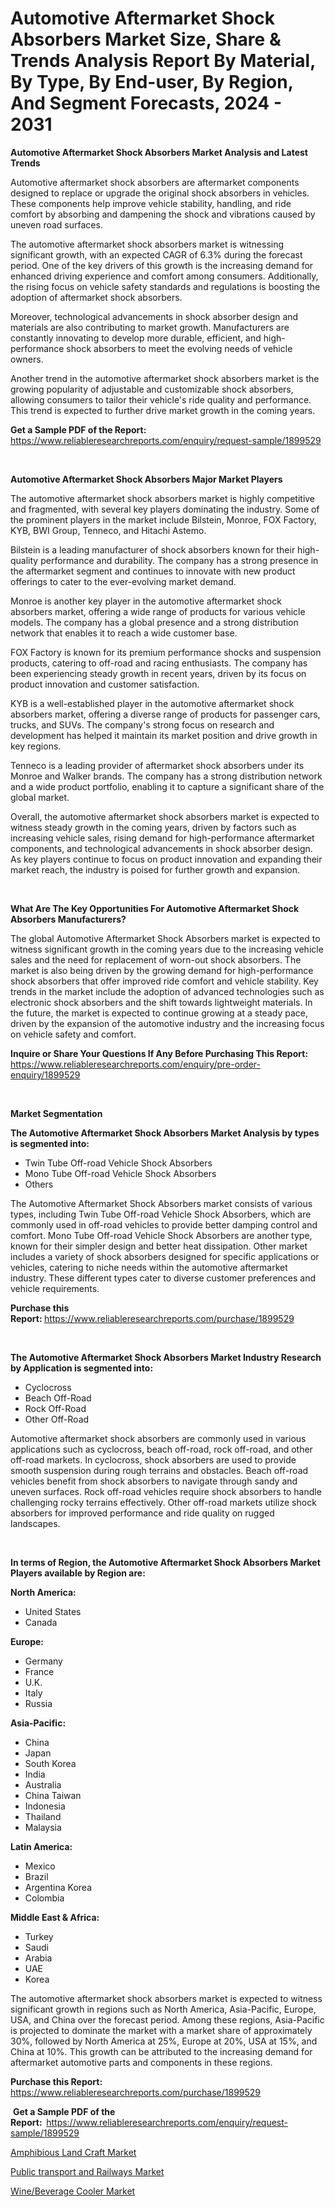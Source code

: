<p><h1>Automotive Aftermarket Shock Absorbers Market Size, Share & Trends Analysis Report By Material, By Type, By End-user, By Region, And Segment Forecasts, 2024 - 2031</h1></p><p><strong>Automotive Aftermarket Shock Absorbers Market Analysis and Latest Trends</strong></p>
<p><p>Automotive aftermarket shock absorbers are aftermarket components designed to replace or upgrade the original shock absorbers in vehicles. These components help improve vehicle stability, handling, and ride comfort by absorbing and dampening the shock and vibrations caused by uneven road surfaces.</p><p>The automotive aftermarket shock absorbers market is witnessing significant growth, with an expected CAGR of 6.3% during the forecast period. One of the key drivers of this growth is the increasing demand for enhanced driving experience and comfort among consumers. Additionally, the rising focus on vehicle safety standards and regulations is boosting the adoption of aftermarket shock absorbers. </p><p>Moreover, technological advancements in shock absorber design and materials are also contributing to market growth. Manufacturers are constantly innovating to develop more durable, efficient, and high-performance shock absorbers to meet the evolving needs of vehicle owners.</p><p>Another trend in the automotive aftermarket shock absorbers market is the growing popularity of adjustable and customizable shock absorbers, allowing consumers to tailor their vehicle's ride quality and performance. This trend is expected to further drive market growth in the coming years.</p></p>
<p><strong>Get a Sample PDF of the Report:&nbsp;</strong> <a href="https://www.reliableresearchreports.com/enquiry/request-sample/1899529">https://www.reliableresearchreports.com/enquiry/request-sample/1899529</a></p>
<p>&nbsp;</p>
<p><strong>Automotive Aftermarket Shock Absorbers Major Market Players</strong></p>
<p><p>The automotive aftermarket shock absorbers market is highly competitive and fragmented, with several key players dominating the industry. Some of the prominent players in the market include Bilstein, Monroe, FOX Factory, KYB, BWI Group, Tenneco, and Hitachi Astemo.</p><p>Bilstein is a leading manufacturer of shock absorbers known for their high-quality performance and durability. The company has a strong presence in the aftermarket segment and continues to innovate with new product offerings to cater to the ever-evolving market demand.</p><p>Monroe is another key player in the automotive aftermarket shock absorbers market, offering a wide range of products for various vehicle models. The company has a global presence and a strong distribution network that enables it to reach a wide customer base.</p><p>FOX Factory is known for its premium performance shocks and suspension products, catering to off-road and racing enthusiasts. The company has been experiencing steady growth in recent years, driven by its focus on product innovation and customer satisfaction.</p><p>KYB is a well-established player in the automotive aftermarket shock absorbers market, offering a diverse range of products for passenger cars, trucks, and SUVs. The company's strong focus on research and development has helped it maintain its market position and drive growth in key regions.</p><p>Tenneco is a leading provider of aftermarket shock absorbers under its Monroe and Walker brands. The company has a strong distribution network and a wide product portfolio, enabling it to capture a significant share of the global market.</p><p>Overall, the automotive aftermarket shock absorbers market is expected to witness steady growth in the coming years, driven by factors such as increasing vehicle sales, rising demand for high-performance aftermarket components, and technological advancements in shock absorber design. As key players continue to focus on product innovation and expanding their market reach, the industry is poised for further growth and expansion.</p></p>
<p>&nbsp;</p>
<p><strong>What Are The Key Opportunities For Automotive Aftermarket Shock Absorbers Manufacturers?</strong></p>
<p><p>The global Automotive Aftermarket Shock Absorbers market is expected to witness significant growth in the coming years due to the increasing vehicle sales and the need for replacement of worn-out shock absorbers. The market is also being driven by the growing demand for high-performance shock absorbers that offer improved ride comfort and vehicle stability. Key trends in the market include the adoption of advanced technologies such as electronic shock absorbers and the shift towards lightweight materials. In the future, the market is expected to continue growing at a steady pace, driven by the expansion of the automotive industry and the increasing focus on vehicle safety and comfort.</p></p>
<p><strong>Inquire or Share Your Questions If Any Before Purchasing This Report:</strong> <a href="https://www.reliableresearchreports.com/enquiry/pre-order-enquiry/1899529">https://www.reliableresearchreports.com/enquiry/pre-order-enquiry/1899529</a></p>
<p>&nbsp;</p>
<p><strong>Market Segmentation</strong></p>
<p><strong>The Automotive Aftermarket Shock Absorbers Market Analysis by types is segmented into:</strong></p>
<p><ul><li>Twin Tube Off-road Vehicle Shock Absorbers</li><li>Mono Tube Off-road Vehicle Shock Absorbers</li><li>Others</li></ul></p>
<p><p>The Automotive Aftermarket Shock Absorbers market consists of various types, including Twin Tube Off-road Vehicle Shock Absorbers, which are commonly used in off-road vehicles to provide better damping control and comfort. Mono Tube Off-road Vehicle Shock Absorbers are another type, known for their simpler design and better heat dissipation. Other market includes a variety of shock absorbers designed for specific applications or vehicles, catering to niche needs within the automotive aftermarket industry. These different types cater to diverse customer preferences and vehicle requirements.</p></p>
<p><strong>Purchase this Report:&nbsp;</strong><a href="https://www.reliableresearchreports.com/purchase/1899529">https://www.reliableresearchreports.com/purchase/1899529</a></p>
<p>&nbsp;</p>
<p><strong>The Automotive Aftermarket Shock Absorbers Market Industry Research by Application is segmented into:</strong></p>
<p><ul><li>Cyclocross</li><li>Beach Off-Road</li><li>Rock Off-Road</li><li>Other Off-Road</li></ul></p>
<p><p>Automotive aftermarket shock absorbers are commonly used in various applications such as cyclocross, beach off-road, rock off-road, and other off-road markets. In cyclocross, shock absorbers are used to provide smooth suspension during rough terrains and obstacles. Beach off-road vehicles benefit from shock absorbers to navigate through sandy and uneven surfaces. Rock off-road vehicles require shock absorbers to handle challenging rocky terrains effectively. Other off-road markets utilize shock absorbers for improved performance and ride quality on rugged landscapes.</p></p>
<p>&nbsp;</p>
<p><strong>In terms of Region, the Automotive Aftermarket Shock Absorbers Market Players available by Region are:</strong></p>
<p>
    <p> <strong> North America: </strong>
        <ul>
            <li>United States</li>
            <li>Canada</li>
        </ul>
        </p> 
    <p> <strong> Europe: </strong>
        <ul>
            <li>Germany</li>
            <li>France</li>
            <li>U.K.</li>
            <li>Italy</li>
            <li>Russia</li>
        </ul>
        </p> 
    <p> <strong> Asia-Pacific: </strong>
        <ul>
            <li>China</li>
            <li>Japan</li>
            <li>South Korea</li>
            <li>India</li>
            <li>Australia</li>
            <li>China Taiwan</li>
            <li>Indonesia</li>
            <li>Thailand</li>
            <li>Malaysia</li>
        </ul>
        </p> 
    <p> <strong> Latin America: </strong>
        <ul>
            <li>Mexico</li>
            <li>Brazil</li>
            <li>Argentina Korea</li>
            <li>Colombia</li>
        </ul>
        </p> 
    <p> <strong> Middle East & Africa: </strong>
        <ul>
            <li>Turkey</li>
            <li>Saudi</li>
            <li>Arabia</li>
            <li>UAE</li>
            <li>Korea</li>
        </ul>
    </p>
    </p>
<p><p>The automotive aftermarket shock absorbers market is expected to witness significant growth in regions such as North America, Asia-Pacific, Europe, USA, and China over the forecast period. Among these regions, Asia-Pacific is projected to dominate the market with a market share of approximately 30%, followed by North America at 25%, Europe at 20%, USA at 15%, and China at 10%. This growth can be attributed to the increasing demand for aftermarket automotive parts and components in these regions.</p></p>
<p><strong>Purchase this Report: </strong><a href="https://www.reliableresearchreports.com/purchase/1899529">https://www.reliableresearchreports.com/purchase/1899529</a></p>
<p>&nbsp;<strong>Get a Sample PDF of the Report:&nbsp;&nbsp;</strong><a href="https://www.reliableresearchreports.com/enquiry/request-sample/1899529">https://www.reliableresearchreports.com/enquiry/request-sample/1899529</a></p>
<p><strong></strong></p>
<p><p><a href="https://view.publitas.com/reportprime-1/amphibious-land-craft-market-dynamics-2023-2030-also-about-its-market-trends-projections-and-opportunities/">Amphibious Land Craft Market</a></p><p><a href="https://view.publitas.com/reportprime-1/public-transport-and-railways-market-research-report-reveals-the-latest-trends-and-opportunities-of-this-market-for-period-from-2023-2030/">Public transport and Railways Market</a></p><p><a href="https://view.publitas.com/reportprime-1/wine-beverage-cooler-market-size-reflecting-a-forecast-till-2030-market-by-type-by-application-and-by-geography/">Wine/Beverage Cooler Market</a></p></p>